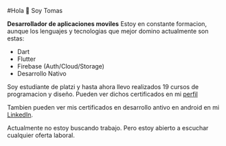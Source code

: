 #Hola 👋 Soy Tomas

**Desarrollador  de aplicaciones moviles**
Estoy en constante formacion, aunque los lenguajes y tecnologias que mejor domino actualmente son estas:

- Dart
- Flutter
- Firebase (Auth/Cloud/Storage)
- Desarrollo Nativo

Soy estudiante de platzi y hasta ahora llevo realizados 19 cursos de programacion y diseño. Pueden ver dichos certificados en mi [perfil](http://platzi.com/p/tomas-holtz "perfil")

Tambien pueden ver mis certificados en desarrollo antivo en android en mi [LinkedIn](https://www.linkedin.com/in/tomas-holtz-28490620b/ "LinkedIn").

Actualmente no estoy buscando trabajo. Pero estoy abierto a escuchar cualquier oferta laboral.
